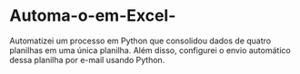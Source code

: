 # Automa-o-em-Excel-
Automatizei um processo em Python que consolidou dados de quatro planilhas em uma única planilha. Além disso, configurei o envio automático dessa planilha por e-mail usando Python.






